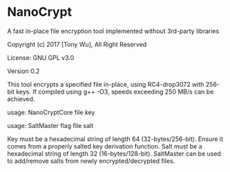 # NanoCrypt
A fast in-place file encryption tool implemented without 3rd-party libraries 

Copyright (c) 2017 [Tony Wu], All Right Reserved

License: GNU GPL v3.0

Version 0.2

This tool encrypts a specified file in-place, using RC4-drop3072 with 256-bit keys. If compiled using g++ -O3, speeds exceeding 250 MB/s can be achieved.

usage: NanoCryptCore file key

usage: SaltMaster flag file salt

Key must be a hexadecimal string of length 64 (32-bytes/256-bit). Ensure it comes from a properly salted key derivation function. Salt must be a hexadecimal string of length 32 (16-bytes/128-bit). SaltMaster can be used to add/remove salts from newly encrypted/decrypted files.
